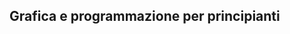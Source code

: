 <script src='/js/setup.js'></script>
<script> setTitle("Copernicane 2019") </script>

## Grafica e programmazione per principianti

